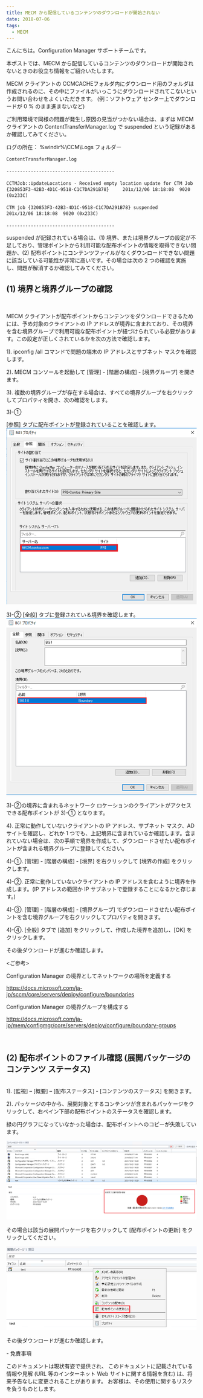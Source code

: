 ```yaml
---
title: MECM から配信しているコンテンツのダウンロードが開始されない
date: 2018-07-06
tags:
  - MECM
---
```


こんにちは。Configuration Manager サポートチームです。

本ポストでは、MECM から配信しているコンテンツのダウンロードが開始されないときのお役立ち情報をご紹介いたします。

 

MECM クライアントの CCMCACHEフォルダ内にダウンロード用のフォルダは作成されるのに、その中にファイルがいっこうにダウンロードされてこないというお問い合わせをよくいただきます。
(例：ソフトウェア センター上でダウンロードが 0 % のまま進まないなど)

 

ご利用環境で同様の問題が発生し原因の見当がつかない場合は、まずは MECM クライアントの ContentTransferManager.log で suspended という記録があるか確認してみてください。

ログの所在：
%windir%\CCM\Logs フォルダー

```
ContentTransferManager.log

----------------------------------------

CCTMJob::UpdateLocations - Received empty location update for CTM Job {320853F3-42B3-4D1C-9518-C1C7DA291B78}     201x/12/06 18:18:08  9020 (0x233C)

CTM job {320853F3-42B3-4D1C-9518-C1C7DA291B78} suspended       201x/12/06 18:18:08  9020 (0x233C)

----------------------------------------
```


suspended が記録されている場合は、(1) 境界、または境界グループの設定が不足しており、管理ポイントから利用可能な配布ポイントの情報を取得できない問題か、(2) 配布ポイントにコンテンツファイルがなくダウンロードできない問題に該当している可能性が非常に高いです。その場合は次の 2 つの確認を実施し、問題が解消するか確認してみてください。  

 

## (1) 境界と境界グループの確認
<br>


MECM クライアントが配布ポイントからコンテンツをダウンロードできるためには、予め対象のクライアントの IP アドレスが境界に含まれており、その境界を含む境界グループで利用可能な配布ポイントが紐づけられている必要があります。この設定が正しくされているかを次の方法で確認します。

1). ipconfig /all コマンドで問題の端末の IP アドレスとサブネット マスクを確認します。

2). MECM コンソールを起動して [管理] - [階層の構成] - [境界グループ] を開きます。

3). 複数の境界グループが存在する場合は、すべての境界グループを右クリックしてプロパティを開き、次の確認をします。

 

3)-①

[参照] タブに配布ポイントが登録されていることを確認します。
![](./20180706_02/20180706_02_01.png)

3)-②
[全般] タブに登録されている境界を確認します。
![](./20180706_02/20180706_02_02.png)


3)-②の境界に含まれるネットワーク ロケーションのクライアントがアクセスできる配布ポイントが 3)-① となります。

 

 

4). 正常に動作していないクライアントの IP アドレス、サブネット マスク、AD サイトを確認し、どれか 1 つでも、上記境界に含まれているか確認します。含まれていない場合は、次の手順で境界を作成して、ダウンロードさせたい配布ポイントが含まれる境界グループに登録してください。

 

4)-①. [管理] - [階層の構成] - [境界] を右クリックして [境界の作成] をクリックします。

4)-②. 正常に動作していないクライアントの IP アドレスを含むように境界を作成します。(IP アドレスの範囲か IP サブネットで登録することになるかと存じます。)

4)-③. [管理] - [階層の構成] - [境界グループ] でダウンロードさせたい配布ポイントを含む境界グループを右クリックしてプロパティを開きます。

4)-④. [全般] タブで [追加] をクリックして、作成した境界を追加し、[OK] をクリックします。

 

その後ダウンロードが進むか確認します。

 

<ご参考>

Configuration Manager の境界としてネットワークの場所を定義する

https://docs.microsoft.com/ja-jp/sccm/core/servers/deploy/configure/boundaries

 

Configuration Manager の境界グループを構成する

https://docs.microsoft.com/ja-jp/mem/configmgr/core/servers/deploy/configure/boundary-groups

<br>

## (2) 配布ポイントのファイル確認 (展開パッケージのコンテンツ ステータス)

<br>
1). [監視] – [概要] – [配布ステータス] - [コンテンツのステータス] を開きます。

2). パッケージの中から、展開対象とするコンテンツが含まれるパッケージをクリックして、右ペイン下部の配布ポイントのステータスを確認します。

緑の円グラフになっていなかった場合は、配布ポイントへのコピーが失敗しています。

![](./20180706_02/20180706_02_03.png)

その場合は該当の展開パッケージを右クリックして [配布ポイントの更新] をクリックしてください。

![](./20180706_02/20180706_02_04.png)

その後ダウンロードが進むか確認します。


\- 免責事項

このドキュメントは現状有姿で提供され、 このドキュメントに記載されている情報や見解 (URL 等のインターネット Web サイトに関する情報を含む) は、将来予告なしに変更されることがあります。 お客様は、その使用に関するリスクを負うものとします。

